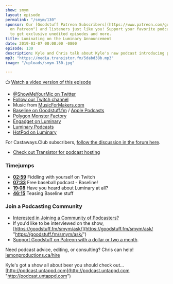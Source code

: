 ```yaml
---
show: smym
layout: episode
permalink: "/smym/130"
sponsor: Our [Goodstuff Patreon Subscribers](https://www.patreon.com/goodstuff "Goodstuff
  on Patreon") and listeners just like you! Support your favorite podcasts directly
  to get exclusive unedited episodes and more.
title: Luminating on the Luminary Announcement
date: 2019-03-07 00:00:00 -0800
episode: 130
description: Kyle and Chris talk about Kyle's new podcast introducing people (and Andrew) to basebll, Baseline. Then they get into the recent Luminary announcement and what they think it means for podcasting.
mp3: "https://media.transistor.fm/5dabd38b.mp3"
image: "/uploads/smym-130.jpg"

---
```

📺 [Watch a video version of this episode](#)

* [@ShowMeYourMic on Twitter](https://twitter.com/showmeyourmic)
* [Follow our Twitch channel](https://www.twitch.tv/gsfm)
* Music from [MusicForMakers.com](https://musicformakers.com)
* [Baseline on Goodstuff.fm](https://goodstuff.fm/baseline/) / [Apple Podcasts](https://itunes.apple.com/us/podcast/baseline/id1453462340?mt=2)
* [Polygon Monster Factory](https://www.polygon.com/monster-factory)
* [Engadget on Luminary](https://www.engadget.com/2019/03/04/luminary-media-subscription-podcast-network/)
* [Luminary Podcasts](https://luminarypodcasts.com/shows)
* [HotPod on Luminary](https://hotpodnews.com/enter-luminary/)

For Castaways.Club subscribers, [follow the discussion in the forum here](#).

* [Check out Transistor for podcast hosting](https://transistor.fm/?via=chris)

### Timejumps

* **[02:59](#t=02:59)** Fiddling with yourself on Twitch
* **[07:33](#t=07:33)** Free baseball podcast - Baseline!
* **[19:08](#t=19:08)** Have you heard about Luminary at all?
* **[46:15](#t=46:15)** Teasing Baseline stuff

### Join a Podcasting Community

* [Interested in Joining a Community of Podcasters?](https://mailchi.mp/ad73a5bdfab5/podcasting)
* If you'd like to be interviewed on the show, [https://goodstuff.fm/smym/ask/](https://goodstuff.fm/smym/ask/ "https://goodstuff.fm/smym/ask/")
* [Support Goodstuff on Patreon with a dollar or two a month](https://www.patreon.com/goodstuff).

Need podcast advice, editing, or consulting? Chris can help! [lemonproductions.ca/hire](https://lemonproductions.ca/hire)

Kyle's got a show all about beer you should check out... [http://podcast.untappd.com](http://podcast.untappd.com "http://podcast.untappd.com")